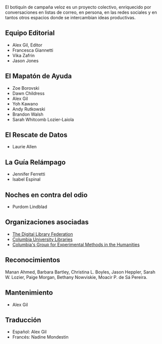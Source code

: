 El botiquín de campaña veloz es un proyecto colectivo, enriquecido por conversaciones en listas de correo, en persona, en las redes sociales y en tantos otros espacios donde se intercambian ideas productivas. 

## Equipo Editorial

- Alex Gil, Editor
- Francesca Giannetti
- Vika Zafrin
- Jason Jones

## El Mapatón de Ayuda

- Zoe Borovski
- Dawn Childress
- Alex Gil
- Yoh Kawano
- Andy Rutkowski
- Brandon Walsh
- Sarah Whitcomb Lozier-Laiola

## El Rescate de Datos

- Laurie Allen

## La Guía Relámpago

- Jennifer Ferretti
- Isabel Espinal

## Noches en contra del odio

- Purdom Lindblad

## Organizaciones asociadas

- [The Digital Library Federation](https://www.clir.org/dlf)
- [Columbia University Libraries](http://library.columbia.edu)
- [Columbia's Group for Experimental Methods in the Humanities](http://xpmethod.plaintext.in/)


## Reconocimientos

Manan Ahmed, Barbara Bartley, Christina L. Boyles, Jason Heppler, Sarah W. Lozier, Paige Morgan, Bethany Nowviskie, Moacir P. de Sá Pereira.

## Mantenimiento

- Alex Gil

## Traducción

- Español: Alex Gil
- Francés: Nadine Mondestin

